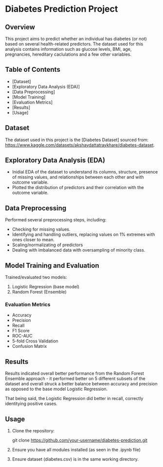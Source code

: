 # Diabetes Prediction Project

## Overview

This project aims to predict whether an individual has diabetes (or not) based on several health-related predictors. The dataset used for this analysis contains information such as glucose levels, BMI, age, pregnancies, hereditary caclulations
and a few other variables.

## Table of Contents

- [Dataset]
- [Exploratory Data Analysis (EDA)]
- [Data Preprocessing]
- [Model Training]
- [Evaluation Metrics]
- [Results]
- [Usage]

## Dataset

The dataset used in this project is the [Diabetes Dataset] sourced from: https://www.kaggle.com/datasets/akshaydattatraykhare/diabetes-dataset.

## Exploratory Data Analysis (EDA)

- Inidial EDA of the dataset to understand its columns, structure, presence of missing values, and relationships between each other and with outcome variable.
- Plotted the distribution of predictors and their correlation with the outcome variable.

## Data Preprocessing

Performed several preprocessing steps, including:

- Checking for missing values.
- Identifying and handling outliers, replacing values on 1% extremes with ones closer to mean.
- Scaling/normalizating of predictors
- Dealing with imbalanced data with oversampling of minority class.

## Model Training and Evaluation

Trained/evaluated two models:

1. Logistic Regression (base model)
2. Random Forest (Ensemble)

### Evaluation Metrics

- Accuracy
- Precision
- Recall
- F1 Score
- ROC-AUC
- 5-fold Cross Validation
- Confusion Matrix


## Results

Results indicated overall better performance from the Random Forest Ensemble approach - it performed better on 5 different subsets of the dataset and overall struck a better balance between accuracy and precision as opposed to 
the base model Logistic Regression. 

That being said, the Logistic Regression did better in recall, correctly identitying positive cases.

## Usage

1. Clone the repository:

   git clone https://github.com/your-username/diabetes-prediction.git

2. Ensure you have all modules installed (as seen in the .ipynb file)

3. Ensure dataset (diabetes.csv) is in the same working directory.
